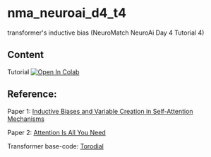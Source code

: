 # nma_neuroai_d4_t4
transformer's inductive bias (NeuroMatch NeuroAi Day 4 Tutorial 4)

## Content
Tutorial [![Open In Colab](https://colab.research.google.com/assets/colab-badge.svg)](https://colab.research.google.com/github/ssnio/nma_neuroai_d4_t4/blob/main/W1D5_Tutorial3_query_full.ipynb)


## Reference:
Paper 1: [Inductive Biases and Variable Creation in Self-Attention Mechanisms](https://arxiv.org/abs/2110.10090)

Paper 2: [ Attention Is All You Need](https://arxiv.org/abs/1706.03762)

Transformer base-code: [Torodial](https://github.com/MathInf/toroidal/tree/main)
